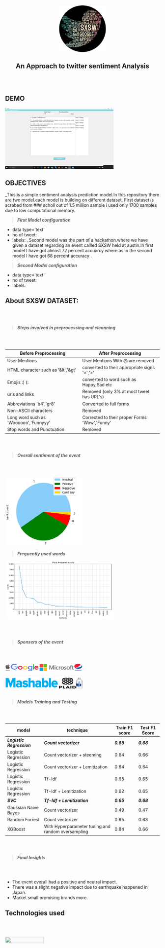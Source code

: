 <p align="center">
  <img width="30%" height="30%" src='https://github.com/RituparnaSharma/Projects/blob/master/Twitter%20comments%20Sentiment%20Analyisis/Imagses/imageonline-co-roundcorner.png'>
</p>
<p align='center'>
  <h2 align='center'>An Approach to twitter sentiment Analysis</h2>
</p>
<br>
</br>

## DEMO
<p align="left">
  <img width="70%" height="70%" src='https://github.com/RituparnaSharma/Projects/blob/master/Twitter%20comments%20Sentiment%20Analyisis/Imagses/tweet_ui.png'>
</p>

## OBJECTIVES

_This is a simple sentiment analysis prediction model.In this repository there are two model.each model is building on different dataset.
First dataset is scrabed from ### scholl out of 1.5 million sample i used only 1700 samples due to low computational memory.

> ***First Model configuration***

- data type='text'
- no of tweet:
- labels:
_Second model was the part of a hackathon.where we have given a dataset regarding an event callled SXSW held at austin.In first model I have got almost 72 percent accuarcy where as in the second model I have got 68 percent accuracy .
> ***Second Model configuration***

- data type='text'
- no of tweet:
- labels:

## About SXSW DATASET:
<br>
</br>

> ***Steps involved in preprocessing and cleanning***

<br>
</br>

Before Preprocessing |After Preprocessing|
|--------------------|-------------------|
| User Mentions       | User Mentions With @ are removed |
| HTML character such as '&lt','&gt' | converted to their appropriate signs '<','>' |
| Emojis :) (: | converted to word such as Happy,Sad etc |
| urls and links | Removed (only 3% at most tweet has URL's) |
| Abbreviations 'b4','gr8' | Converted to full forms |
| Non-ASCII characters | Removed |
| Long word such as 'Woooooo','Funnyyy' | Corrected to their proper Forms 'Wow','Funny' |
| Stop words and Punctuation | Removed |
<br>
</br>

> ***Overall sentiment of the event***
<br>
</br>
<p align="left">
  <img width="50%" height="50%" src='https://github.com/RituparnaSharma/Projects/blob/master/Twitter%20comments%20Sentiment%20Analyisis/Imagses/pi%20diagram-crop.png'>
</p>

> ***Frequently used words***
<p align="left">
  <img width="70%" height="50%" src='https://github.com/RituparnaSharma/Projects/blob/master/Twitter%20comments%20Sentiment%20Analyisis/Imagses/frequent%20words-crop.png'>
</p>
<br>
</br>

> ***Sponsers of the event***

<br>
</br>
<p align="left">
  <img width="50%" height="70%" src='https://github.com/RituparnaSharma/Projects/blob/master/Twitter%20comments%20Sentiment%20Analyisis/Imagses/imageonline-co-merged-image(1).png'>
  <br>
  </br>
  <img width="50%" height="70%" src='https://github.com/RituparnaSharma/Projects/blob/master/Twitter%20comments%20Sentiment%20Analyisis/Imagses/imageonline-co-merged-image(2).png'>
<br>
</br>

> ***Models Training and Testing***

<br>
</br>

|model |technique |Train F1 score |Test F1 Score |
|--------------------|-------------------|--------------------|-------------------|
| ***Logistic Regression***      | ***Count vectorizer*** | ***0.65*** | ***0.68***|
| Logistic Regression       | Count vectorizer + steeming | 0.64 | 0.66 |
| Logistic Regression       | Count vectorizer + Lemitization | 0.64 | 0.64 |
| Logistic Regression       | Tf-Idf | 0.65 | 0.65 |
| Logistic Regression       | Tf-Idf + Lemitization | 0.62 | 0.65 |
| ***SVC***    | ***Tf-Idf + Lemitization*** | ***0.65*** | ***0.68*** |
| Gaussian Naive Bayes       | Count vectorizer | 0.49 | 0.47 |
| Random Forrest     | Count vectorizer | 0.65 | 0.63 |
| XGBoost       | With Hyperparameter tuning and random oversampling | 0.84 | 0.66 |

<br>
</br>

> ***Final Insights***

<br>
</br>

- The event overall had a positive and neutral impact.
- There was a slight negative impact due to earthquake happened in Japan.
- Market small promising brands more.

## Technologies used

<br>
</br>

<p align="left">
  <img width="50%" height="70%" src='hhttps://github.com/RituparnaSharma/Projects/blob/master/Twitter%20comments%20Sentiment%20Analyisis/Imagses/imageonline-co-merged-image(4).png'>
</p>
  

